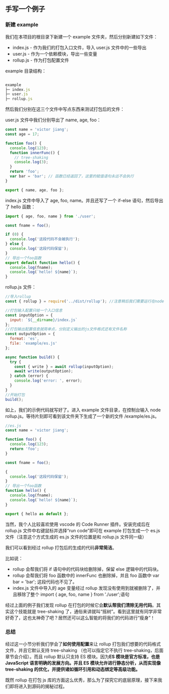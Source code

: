 ## 手写一个例子

### 新建 example

我们在本项目的根目录下新建一个 example 文件夹，然后分别新建如下文件：

- index.js - 作为我们的打包入口文件，导入 user.js 文件中的一些导出
- user.js - 作为一个依赖模块，导出一些变量
- rollup.js - 作为打包配置文件

example 目录结构：

```JavaScript

example
├─ index.js
├─ user.js
├─ rollup.js

```

然后我们分别在这三个文件中写点东西来测试打包后的文件：

user.js 文件中我们分别导出了 name, age, foo：

```js
const name = 'victor jiang';
const age = 17;

function foo() {
  console.log(123);
  function innerFunc() {
    // tree-shaking
    console.log(3);
  }
  return 'foo';
  var bar = 'bar'; // 函数已经返回了，这里的赋值语句永远不会执行
}

export { name, age, foo };
```

index.js 文件中导入了 age, foo, name。并且还写了一个 if-else 语句，然后导出了 hello 函数：

```js
import { age, foo, name } from './user';

const fname = foo();

if (0) {
  console.log('这段代码不会被执行');
} else {
  console.log('这段代码保留');
}
// 导出一个foo函数
export default function hello() {
  console.log(fname);
  console.log(`hello! ${name}`);
}
```

rollup.js 文件：

```js
//导入rollup
const { rollup } = require('../dist/rollup'); //注意稍后我们需要运行在node环境中，所以使用了require,而不是 import 方式

//打包输入配置只给一个入口信息
const inputOption = {
  input: `${__dirname}/index.js`
};
//打包输出配置信息就简单点，分别定义输出的js文件格式还有文件名称
const outputOption = {
  format: 'es',
  file: 'example/es.js'
};

async function build() {
  try {
    const { write } = await rollup(inputOption);
    await write(outputOption);
  } catch (error) {
    console.log('error: ', error);
  }
}
//开始打包
build();
```

如上，我们的示例代码就写好了。进入 example 文件目录，在控制台输入 node rollup.js。等待片刻即可看到该文件夹下生成了一个新的文件 /example/es.js。

```js
//es.js
const name = 'victor jiang';

function foo() {
  console.log(123);
  return 'foo';
}

const fname = foo();

{
  console.log('这段代码保留');
}
// 导出一个foo函数
function hello() {
  console.log(fname);
  console.log(`hello! ${name}`);
}

export { hello as default };
```

当然，我个人比较喜欢使用 vscode 的 Code Runner 插件。安装完成后在 rollup.js 文件中右键鼠标并选择“run code”即可在 example 打包生成一个 es.js 文件（注意这个方式生成的 es.js 文件的位置是和 rollup.js 文件同一级）

我们可以看到经过 rollup 打包后的生成的代码**非常简洁**。

比如说：

- rollup 会帮我们将 if 语句中的代码块给删除掉，保留 else 逻辑中的代码块。
- rollup 会帮我们将 foo 函数中的 innerFunc 也删除掉，并且 foo 函数中 var bar = 'bar'; 这段代码也不见了。
- index.js 文件中导入的 age 变量经过 rollup 发现没有使用到就被删除了，并且移除了整个 import { age, foo, name } from './user';语句

经过上面的例子我们发现 rollup 在打包的时候它会**默认帮我们清除无用代码**。其实这个技能就是 tree-shaking 了，通俗来讲就叫“摇树”。看到这里就有同学非常好奇了，这也太神奇了吧？居然还可以这么智能的将我们的代码进行“瘦身”！

### 总结

经过这一小节分析我们学会了**如何使用配置**来让 rollup 打包我们想要的代码格式文件，并且它默认支持 tree-shaking （也可以指定它不执行 tree-shaking，后面章节会介绍）。而且 rollup 默认只支持 ES 模块。因为**ES 模块是官方标准，也是 JavaScript 语言明确的发展方向。并且 ES 模块允许进行静态分析，从而实现像 tree-shaking 的优化，并提供诸如循环引用和动态绑定等高级功能。**

既然 rollup 在打包 js 库的方面这么优秀，那么为了探究它的底层原理，接下来我们即将进入到源码的揭秘过程。
